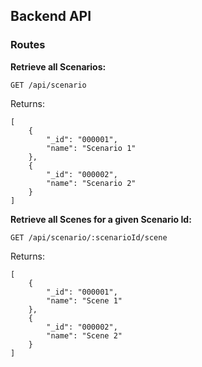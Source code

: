 ## Backend API

### Routes

**Retrieve all Scenarios:**

`GET /api/scenario`

Returns:
```
[
    {
        "_id": "000001",
        "name": "Scenario 1"
    },
    {
        "_id": "000002",
        "name": "Scenario 2"
    }
]
```

**Retrieve all Scenes for a given Scenario Id:**

`GET /api/scenario/:scenarioId/scene`

Returns:
```
[
    {
        "_id": "000001",
        "name": "Scene 1"
    },
    {
        "_id": "000002",
        "name": "Scene 2"
    }
]
```
